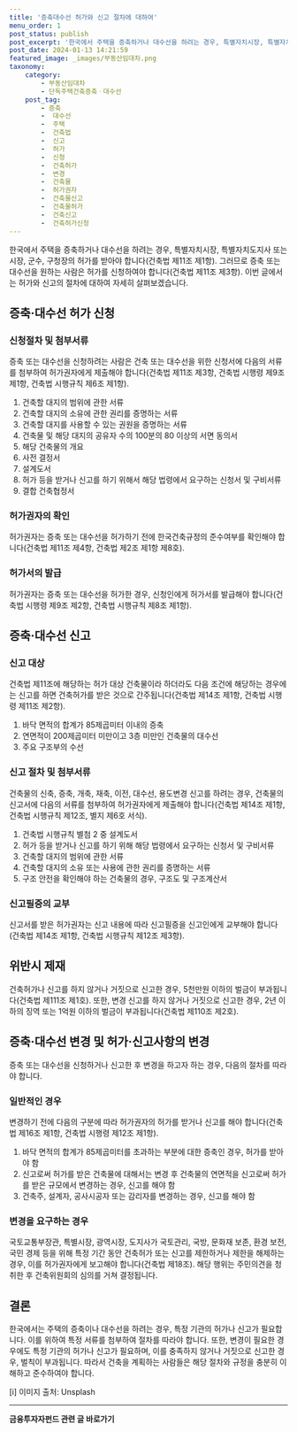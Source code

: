 ```yaml
---
title: '증축대수선 허가와 신고 절차에 대하여'
menu_order: 1
post_status: publish
post_excerpt: '한국에서 주택을 증축하거나 대수선을 하려는 경우, 특별자치시장, 특별자치도지사 또는 시장, 군수, 구청장의 허가를 받아야 합니다 건축법 제11조 제1항 . 그러므로 증축 또는 대수선을 원하는 사람은 허가를 신청하여야 합니다 건축법 제11조 제3항 . 이번 글에서는 허가와 신고의 절차에 대하여 자세히 살펴보겠습니다.'
post_date: 2024-01-13 14:21:59
featured_image: _images/부동산임대차.png
taxonomy:
    category:
        - 부동산임대차
        - 단독주택건축증축ㆍ대수선
    post_tag:
        - 증축
        -  대수선
        -  주택
        -  건축법
        -  신고
        -  허가
        -  신청
        -  건축허가
        -  변경
        -  건축물
        -  허가권자
        -  건축물신고
        -  건축물허가
        -  건축신고
        -  건축허가신청
---
```



한국에서 주택을 증축하거나 대수선을 하려는 경우, 특별자치시장, 특별자치도지사 또는 시장, 군수, 구청장의 허가를 받아야 합니다(건축법 제11조 제1항). 그러므로 증축 또는 대수선을 원하는 사람은 허가를 신청하여야 합니다(건축법 제11조 제3항). 이번 글에서는 허가와 신고의 절차에 대하여 자세히 살펴보겠습니다.

## 증축·대수선 허가 신청

### 신청절차 및 첨부서류

증축 또는 대수선을 신청하려는 사람은 건축 또는 대수선을 위한 신청서에 다음의 서류를 첨부하여 허가권자에게 제출해야 합니다(건축법 제11조 제3항, 건축법 시행령 제9조 제1항, 건축법 시행규칙 제6조 제1항). 

1. 건축할 대지의 범위에 관한 서류
2. 건축할 대지의 소유에 관한 권리를 증명하는 서류
3. 건축할 대지를 사용할 수 있는 권원을 증명하는 서류
4. 건축물 및 해당 대지의 공유자 수의 100분의 80 이상의 서면 동의서
5. 해당 건축물의 개요
6. 사전 결정서
7. 설계도서
8. 허가 등을 받거나 신고를 하기 위해서 해당 법령에서 요구하는 신청서 및 구비서류
9. 결합 건축협정서

### 허가권자의 확인

허가권자는 증축 또는 대수선을 허가하기 전에 한국건축규정의 준수여부를 확인해야 합니다(건축법 제11조 제4항, 건축법 제2조 제1항 제8호).

### 허가서의 발급

허가권자는 증축 또는 대수선을 허가한 경우, 신청인에게 허가서를 발급해야 합니다(건축법 시행령 제9조 제2항, 건축법 시행규칙 제8조 제1항).

## 증축·대수선 신고

### 신고 대상

건축법 제11조에 해당하는 허가 대상 건축물이라 하더라도 다음 조건에 해당하는 경우에는 신고를 하면 건축허가를 받은 것으로 간주됩니다(건축법 제14조 제1항, 건축법 시행령 제11조 제2항).

1. 바닥 면적의 합계가 85제곱미터 이내의 증축
2. 연면적이 200제곱미터 미만이고 3층 미만인 건축물의 대수선
3. 주요 구조부의 수선

### 신고 절차 및 첨부서류

건축물의 신축, 증축, 개축, 재축, 이전, 대수선, 용도변경 신고를 하려는 경우, 건축물의 신고서에 다음의 서류를 첨부하여 허가권자에게 제출해야 합니다(건축법 제14조 제1항, 건축법 시행규칙 제12조, 별지 제6호 서식).

1. 건축법 시행규칙 별첨 2 중 설계도서
2. 허가 등을 받거나 신고를 하기 위해 해당 법령에서 요구하는 신청서 및 구비서류
3. 건축할 대지의 범위에 관한 서류
4. 건축할 대지의 소유 또는 사용에 관한 권리를 증명하는 서류
5. 구조 안전을 확인해야 하는 건축물의 경우, 구조도 및 구조계산서

### 신고필증의 교부

신고서를 받은 허가권자는 신고 내용에 따라 신고필증을 신고인에게 교부해야 합니다(건축법 제14조 제1항, 건축법 시행규칙 제12조 제3항).

## 위반시 제재

건축허가나 신고를 하지 않거나 거짓으로 신고한 경우, 5천만원 이하의 벌금이 부과됩니다(건축법 제111조 제1호). 또한, 변경 신고를 하지 않거나 거짓으로 신고한 경우, 2년 이하의 징역 또는 1억원 이하의 벌금이 부과됩니다(건축법 제110조 제2호).

## 증축·대수선 변경 및 허가·신고사항의 변경

증축 또는 대수선을 신청하거나 신고한 후 변경을 하고자 하는 경우, 다음의 절차를 따라야 합니다.

### 일반적인 경우

변경하기 전에 다음의 구분에 따라 허가권자의 허가를 받거나 신고를 해야 합니다(건축법 제16조 제1항, 건축법 시행령 제12조 제1항).

1. 바닥 면적의 합계가 85제곱미터를 초과하는 부분에 대한 증축인 경우, 허가를 받아야 함
2. 신고로써 허가를 받은 건축물에 대해서는 변경 후 건축물의 연면적을 신고로써 허가를 받은 규모에서 변경하는 경우, 신고를 해야 함
3. 건축주, 설계자, 공사시공자 또는 감리자를 변경하는 경우, 신고를 해야 함

### 변경을 요구하는 경우

국토교통부장관, 특별시장, 광역시장, 도지사가 국토관리, 국방, 문화재 보존, 환경 보전, 국민 경제 등을 위해 특정 기간 동안 건축허가 또는 신고를 제한하거나 제한을 해제하는 경우, 이를 허가권자에게 보고해야 합니다(건축법 제18조). 해당 행위는 주민의견을 청취한 후 건축위원회의 심의를 거쳐 결정됩니다.

## 결론

한국에서는 주택의 증축이나 대수선을 하려는 경우, 특정 기관의 허가나 신고가 필요합니다. 이를 위하여 특정 서류를 첨부하여 절차를 따라야 합니다. 또한, 변경이 필요한 경우에도 특정 기관의 허가나 신고가 필요하며, 이를 충족하지 않거나 거짓으로 신고한 경우, 벌칙이 부과됩니다. 따라서 건축을 계획하는 사람들은 해당 절차와 규정을 충분히 이해하고 준수하여야 합니다.

[i] 이미지 출처: Unsplash


<!-- wp:separator -->
<hr class="wp-block-separator has-alpha-channel-opacity"/>
<!-- /wp:separator -->

<!-- wp:group {"backgroundColor":"base","layout":{"type":"constrained"}} -->
<div class="wp-block-group has-base-background-color has-background"><!-- wp:paragraph {"align":"center","fontSize":"medium"} -->
<p class="has-text-align-center has-large-font-size"><strong>금융투자자펀드 관련 글 바로가기</strong></p>
<!-- /wp:paragraph -->


<!-- wp:latest-posts
{"categories":[{"id":13443,"count":19,"description":"","link":"https://uknowlaw.com/category/%ea%b8%88%ec%9c%b5%ed%88%ac%ec%9e%90%ec%9e%90%ed%8e%80%eb%93%9c/","name":"금융투자자펀드","slug":"금융투자자펀드","taxonomy":"category","parent":0,"meta":[],"_links":{"self":[{"href":"https://uknowlaw.com/wp-json/wp/v2/categories/13443"}],"collection":[{"href":"https://uknowlaw.com/wp-json/wp/v2/categories"}],"about":[{"href":"https://uknowlaw.com/wp-json/wp/v2/taxonomies/category"}],"wp:post_type":[{"href":"https://uknowlaw.com/wp-json/wp/v2/posts?categories=13443"}],"curies":[{"name":"wp","href":"https://api.w.org/{rel}","templated":true}]}}],"postsToShow":100,"excerptLength":28,"postLayout":"grid","columns":2,"featuredImageAlign":"left","featuredImageSizeSlug":"large","fontSize":"small"} /--></div>
<!-- /wp:group -->